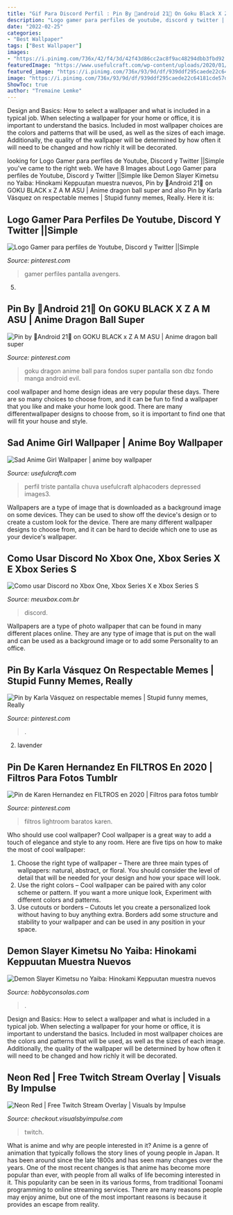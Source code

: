 ```yaml
---
title: "Gif Para Discord Perfil : Pin By 💖android 21💖 On Goku Black X Z A M Asu"
description: "Logo gamer para perfiles de youtube, discord y twitter ||simple"
date: "2022-02-25"
categories:
- "Best Wallpaper"
tags: ["Best Wallpaper"]
images:
- "https://i.pinimg.com/736x/42/f4/3d/42f43d86cc2ac8f9ac48294dbb3fbd92.jpg"
featuredImage: "https://www.usefulcraft.com/wp-content/uploads/2020/01/sad-anime-girl-wallpaper-28.jpg"
featured_image: "https://i.pinimg.com/736x/93/9d/df/939ddf295caede22c64181cde57da787.jpg"
image: "https://i.pinimg.com/736x/93/9d/df/939ddf295caede22c64181cde57da787.jpg"
ShowToc: true
author: "Tremaine Lemke"
---
```



Design and Basics: How to select a wallpaper and what is included in a typical job.
When selecting a wallpaper for your home or office, it is important to understand the basics. Included in most wallpaper choices are the colors and patterns that will be used, as well as the sizes of each image. Additionally, the quality of the wallpaper will be determined by how often it will need to be changed and how richly it will be decorated.

	

		
looking for Logo Gamer para perfiles de Youtube, Discord y Twitter ||Simple you've came to the right web. We have 8 Images about Logo Gamer para perfiles de Youtube, Discord y Twitter ||Simple like Demon Slayer Kimetsu no Yaiba: Hinokami Keppuutan muestra nuevos, Pin by 💖Android 21💖 on GOKU BLACK x Z A M ASU | Anime dragon ball super and also Pin by Karla Vásquez on respectable memes | Stupid funny memes, Really. Here it is:
		
    
## Logo Gamer Para Perfiles De Youtube, Discord Y Twitter ||Simple

<img loading=lazy src="https://i.pinimg.com/736x/7d/5a/20/7d5a201663446aa44d0857ebfd43819c.jpg" onerror="this.onerror=null;this.src='https://tse1.mm.bing.net/th?id=OIP.8IcJ6t0UETZVSGAHuoXRigHaKS&amp;pid=15.1';" alt="Logo Gamer para perfiles de Youtube, Discord y Twitter ||Simple">

_Source: pinterest.com_

>gamer perfiles pantalla avengers. 

	

5.

    
## Pin By 💖Android 21💖 On GOKU BLACK X Z A M ASU | Anime Dragon Ball Super

<img loading=lazy src="https://i.pinimg.com/736x/42/f4/3d/42f43d86cc2ac8f9ac48294dbb3fbd92.jpg" onerror="this.onerror=null;this.src='https://tse1.mm.bing.net/th?id=OIP.N-YOOWBNnf-l2I-yHams7QHaJ8&amp;pid=15.1';" alt="Pin by 💖Android 21💖 on GOKU BLACK x Z A M ASU | Anime dragon ball super">

_Source: pinterest.com_

>goku dragon anime ball para fondos super pantalla son dbz fondo manga android evil. 

	

cool wallpaper and home design ideas are very popular these days. There are so many choices to choose from, and it can be fun to find a wallpaper that you like and make your home look good. There are many differentwallpaper designs to choose from, so it is important to find one that will fit your house and style.

    
## Sad Anime Girl Wallpaper | Anime Boy Wallpaper

<img loading=lazy src="https://www.usefulcraft.com/wp-content/uploads/2020/01/sad-anime-girl-wallpaper-28.jpg" onerror="this.onerror=null;this.src='https://tse4.mm.bing.net/th?id=OIP.Z8tpS6AzJr2PYMU6Zw1E0QHaEK&amp;pid=15.1';" alt="Sad Anime Girl Wallpaper | anime boy wallpaper">

_Source: usefulcraft.com_

>perfil triste pantalla chuva usefulcraft alphacoders depressed images3. 

	

Wallpapers are a type of image that is downloaded as a background image on some devices. They can be used to show off the device's design or to create a custom look for the device. There are many different wallpaper designs to choose from, and it can be hard to decide which one to use as your device's wallpaper.

    
## Como Usar Discord No Xbox One, Xbox Series X E Xbox Series S

<img loading=lazy src="https://meuxbox.com.br/wp-content/uploads/2021/01/Discord-Xbox.jpg" onerror="this.onerror=null;this.src='https://tse2.mm.bing.net/th?id=OIP.EbJHJfBrrnkGXGMfWd6lgwHaD5&amp;pid=15.1';" alt="Como usar Discord no Xbox One, Xbox Series X e Xbox Series S">

_Source: meuxbox.com.br_

>discord. 

	



Wallpapers are a type of photo wallpaper that can be found in many different places online. They are any type of image that is put on the wall and can be used as a background image or to add some Personality to an office.

    
## Pin By Karla Vásquez On Respectable Memes | Stupid Funny Memes, Really

<img loading=lazy src="https://i.pinimg.com/736x/93/9d/df/939ddf295caede22c64181cde57da787.jpg" onerror="this.onerror=null;this.src='https://tse1.mm.bing.net/th?id=OIP.TmjWGO5qrvlSW7a--ZHeCwHaHV&amp;pid=15.1';" alt="Pin by Karla Vásquez on respectable memes | Stupid funny memes, Really">

_Source: pinterest.com_

>. 

	

2. lavender 

    
## Pin De Karen Hernandez En FILTROS En 2020 | Filtros Para Fotos Tumblr

<img loading=lazy src="https://i.pinimg.com/736x/21/3c/2a/213c2a5e43edb7824ec881c1ada666c8.jpg" onerror="this.onerror=null;this.src='https://tse4.mm.bing.net/th?id=OIP.U6UQdSknOq0AbjcA5zZgOQHaNK&amp;pid=15.1';" alt="Pin de Karen Hernandez en FILTROS en 2020 | Filtros para fotos tumblr">

_Source: pinterest.com_

>filtros lightroom baratos karen. 

	

Who should use cool wallpaper?
Cool wallpaper is a great way to add a touch of elegance and style to any room. Here are five tips on how to make the most of cool wallpaper: 
1) Choose the right type of wallpaper – There are three main types of wallpapers: natural, abstract, or floral. You should consider the level of detail that will be needed for your design and how your space will look. 
2) Use the right colors – Cool wallpaper can be paired with any color scheme or pattern. If you want a more unique look, Experiment with different colors and patterns. 
3) Use cutouts or borders – Cutouts let you create a personalized look without having to buy anything extra. Borders add some structure and stability to your wallpaper and can be used in any position in your space.

    
## Demon Slayer Kimetsu No Yaiba: Hinokami Keppuutan Muestra Nuevos

<img loading=lazy src="https://cdn.hobbyconsolas.com/sites/navi.axelspringer.es/public/styles/1200/public/media/image/2021/02/demon-slayer-kimetsu-no-yaiba-hinokami-keppuutan-2241017.jpg?itok=wLVJLUQI" onerror="this.onerror=null;this.src='https://tse4.mm.bing.net/th?id=OIP.zqPbfR6xvwfLZKwsVQepHwHaEK&amp;pid=15.1';" alt="Demon Slayer Kimetsu no Yaiba: Hinokami Keppuutan muestra nuevos">

_Source: hobbyconsolas.com_

>. 

	

Design and Basics: How to select a wallpaper and what is included in a typical job.
When selecting a wallpaper for your home or office, it is important to understand the basics. Included in most wallpaper choices are the colors and patterns that will be used, as well as the sizes of each image. Additionally, the quality of the wallpaper will be determined by how often it will need to be changed and how richly it will be decorated.

    
## Neon Red | Free Twitch Stream Overlay | Visuals By Impulse

<img loading=lazy src="https://cdn.shopify.com/s/files/1/1353/2527/products/Neon_Red_1024x1024.png?v=1581084316" onerror="this.onerror=null;this.src='https://tse1.mm.bing.net/th?id=OIP.hO-IirhA7-dBIeZ3aMqfbQHaEK&amp;pid=15.1';" alt="Neon Red | Free Twitch Stream Overlay | Visuals by Impulse">

_Source: checkout.visualsbyimpulse.com_

>twitch. 

	

What is anime and why are people interested in it?
Anime is a genre of animation that typically follows the story lines of young people in Japan. It has been around since the late 1800s and has seen many changes over the years. One of the most recent changes is that anime has become more popular than ever, with people from all walks of life becoming interested in it. This popularity can be seen in its various forms, from traditional Toonami programming to online streaming services. There are many reasons people may enjoy anime, but one of the most important reasons is because it provides an escape from reality.

